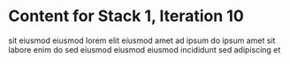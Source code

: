 # Content for Stack 1, Iteration 10
sit eiusmod eiusmod lorem elit eiusmod amet ad ipsum do ipsum amet sit labore enim do sed eiusmod eiusmod eiusmod incididunt sed adipiscing et 
